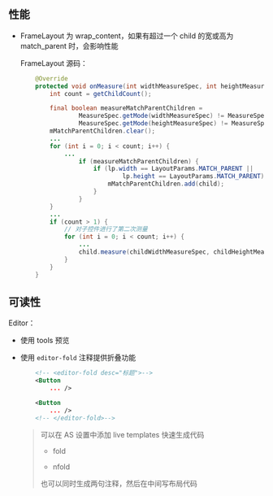 ## 性能

* FrameLayout 为 wrap_content，如果有超过一个 child 的宽或高为 match_parent 时，会影响性能

  FrameLayout 源码：

  ```java
      @Override
      protected void onMeasure(int widthMeasureSpec, int heightMeasureSpec) {
          int count = getChildCount();
  
          final boolean measureMatchParentChildren =
                  MeasureSpec.getMode(widthMeasureSpec) != MeasureSpec.EXACTLY ||
                  MeasureSpec.getMode(heightMeasureSpec) != MeasureSpec.EXACTLY;
          mMatchParentChildren.clear();
          ...
          for (int i = 0; i < count; i++) {
              ...
                  if (measureMatchParentChildren) {
                      if (lp.width == LayoutParams.MATCH_PARENT ||
                              lp.height == LayoutParams.MATCH_PARENT) {
                          mMatchParentChildren.add(child);
                      }
                  }
          }
          ...
          if (count > 1) {
              // 对子控件进行了第二次测量
              for (int i = 0; i < count; i++) {
                  ...
                  child.measure(childWidthMeasureSpec, childHeightMeasureSpec);
              }
          }
      }
  ```

  

## 可读性

Editor：

* 使用 tools 预览

* 使用 `editor-fold` 注释提供折叠功能

  ```xml
      <!-- <editor-fold desc="标题">-->
      <Button
          ... />
  
      <Button
          ... />
      <!-- </editor-fold>-->
  ```

  > 可以在 AS 设置中添加 live templates 快速生成代码
  >
  > * fold
  >
  >   <!-- <editor-fold desc="$title$">-->
  >
  > * nfold
  >
  >   <!-- </editor-fold>-->
  >
  > 也可以同时生成两句注释，然后在中间写布局代码

